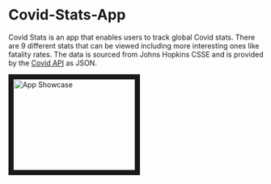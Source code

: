 # Covid-Stats-App

Covid Stats is an app that enables users to track global Covid stats. There are 9
different stats that can be viewed including more interesting ones like fatality rates.
The data is sourced from Johns Hopkins CSSE and is provided by the [Covid API](https://covid19api.com/) as JSON. 

<a href="http://www.youtube.com/watch?feature=player_embedded&v=YOUTUBE_VIDEO_ID_HERE
" target="_blank"><img src="http://img.youtube.com/vi/pQ_T457ort4/0.jpg" 
alt="App Showcase" width="240" height="180" border="10" /></a>

